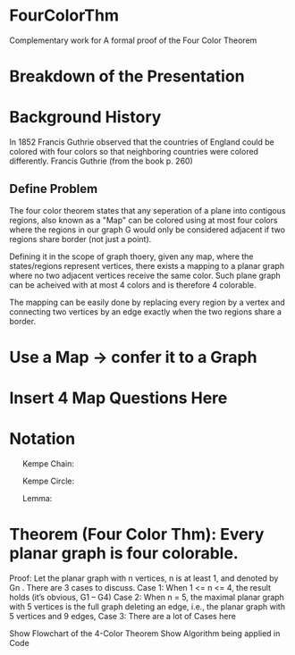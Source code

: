 # FourColorThm
Complementary work for A formal proof of the Four Color Theorem

# Breakdown of the Presentation
# Background History
In 1852 Francis Guthrie observed that the countries of England could be colored with four colors so that neighboring countries were colored differently. Francis Guthrie  (from the  book p. 260)

  Define Problem 
  ---
  The four color theorem states that any seperation of a plane into contigous regions, also known as a "Map" can be colored using at most four colors where the regions in our graph G would only be considered adjacent if two regions share border (not just a point).
  
  Defining it in the scope of graph thoery, given any map, where the states/regions represent vertices, there exists a mapping to a planar graph where no two adjacent vertices receive the same color. Such plane graph can be acheived with at most 4 colors and is therefore 4 colorable. 
  
  The mapping can be easily done by replacing every region by a vertex and connecting two vertices by an edge exactly when the two regions share a border. 
  
# Use a Map -> confer it to a Graph

# Insert 4 Map Questions Here

# Notation
  <ul>Kempe Chain:</ul> 
  <ul>Kempe Circle:</ul>
  <ul>Lemma:</ul>

# Theorem (Four Color Thm): Every planar graph is four colorable. 
Proof: Let the planar graph with n vertices, n is at least 1, and denoted by Gn . There are 3 cases to discuss.
	Case 1:  When 1 <= n <= 4, the result holds (it’s obvious, G1 – G4)
	Case 2:  When n = 5, the maximal planar graph with 5 vertices is the full graph deleting an edge, i.e., the planar graph with 5 vertices and 9 edges, 
	Case 3:  There are a lot of Cases here 

Show Flowchart of the 4-Color Theorem 
Show Algorithm being applied in Code
